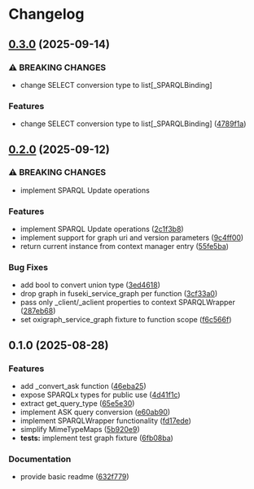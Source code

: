 # Changelog

## [0.3.0](https://github.com/lu-pl/sparqlx/compare/v0.2.0...v0.3.0) (2025-09-14)


### ⚠ BREAKING CHANGES

* change SELECT conversion type to list[_SPARQLBinding]

### Features

* change SELECT conversion type to list[_SPARQLBinding] ([4789f1a](https://github.com/lu-pl/sparqlx/commit/4789f1a83636473fff2bac66840c6d93b4ee3cd7))

## [0.2.0](https://github.com/lu-pl/sparqlx/compare/v0.1.0...v0.2.0) (2025-09-12)


### ⚠ BREAKING CHANGES

* implement SPARQL Update operations

### Features

* implement SPARQL Update operations ([2c1f3b8](https://github.com/lu-pl/sparqlx/commit/2c1f3b871065a047e1c832b8f9eec905d42c1267))
* implement support for graph uri and version parameters ([9c4ff00](https://github.com/lu-pl/sparqlx/commit/9c4ff00dc57c745fb95e9d65e8e20d18ead37e94))
* return current instance from context manager entry ([55fe5ba](https://github.com/lu-pl/sparqlx/commit/55fe5ba3acf555d96319c274ae293fc0296caa9f))


### Bug Fixes

* add bool to convert union type ([3ed4618](https://github.com/lu-pl/sparqlx/commit/3ed46185b834b0eb799f37d64da0a7738ecbf32a))
* drop graph in fuseki_service_graph per function ([3cf33a0](https://github.com/lu-pl/sparqlx/commit/3cf33a08e3234c076ec3cec091068b9dbd06dfca))
* pass only _client/_aclient properties to context SPARQLWrapper ([287eb68](https://github.com/lu-pl/sparqlx/commit/287eb684bc5b6ea6b6da0cb93374500c0eeff66f))
* set oxigraph_service_graph fixture to function scope ([f6c566f](https://github.com/lu-pl/sparqlx/commit/f6c566fef02dffbca08a8e0ed541f5a25900ebe7))

## 0.1.0 (2025-08-28)


### Features

* add _convert_ask function ([46eba25](https://github.com/lu-pl/sparqlx/commit/46eba2592d30ed27bb06b80a0a6b071a4e8367a7))
* expose SPARQLx types for public use ([4d41f1c](https://github.com/lu-pl/sparqlx/commit/4d41f1ced05e1a512de79f680de1fb33f0e839d7))
* extract get_query_type ([65e5e30](https://github.com/lu-pl/sparqlx/commit/65e5e308a01a3f2fef18b5a41cb7ee70cf7f2fb8))
* implement ASK query conversion ([e60ab90](https://github.com/lu-pl/sparqlx/commit/e60ab903d4c6c284349c8cf7fcbf7d18b0f64d89))
* implement SPARQLWrapper functionality ([fd17ede](https://github.com/lu-pl/sparqlx/commit/fd17edec8b113090c975b0aded6f3a0ee5bbe362))
* simplify MimeTypeMaps ([5b920e9](https://github.com/lu-pl/sparqlx/commit/5b920e906b4b538110ac5d95a93fe9e76704b46a))
* **tests:** implement test graph fixture ([6fb08ba](https://github.com/lu-pl/sparqlx/commit/6fb08baa75be165c62356c1a0d3ba00335bc24d5))


### Documentation

* provide basic readme ([632f779](https://github.com/lu-pl/sparqlx/commit/632f7791a5e2d01ebd5f51ddb46cbc8126bdb963))
